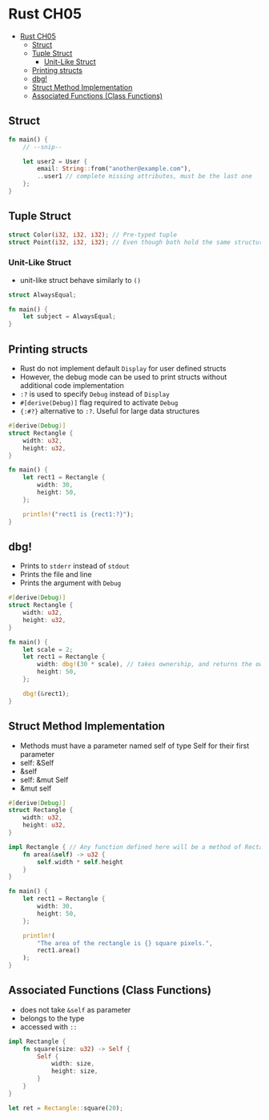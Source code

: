 # Rust CH05

- [Rust CH05](#rust-ch05)
  - [Struct](#struct)
  - [Tuple Struct](#tuple-struct)
    - [Unit-Like Struct](#unit-like-struct)
  - [Printing structs](#printing-structs)
  - [dbg!](#dbg)
  - [Struct Method Implementation](#struct-method-implementation)
  - [Associated Functions (Class Functions)](#associated-functions-class-functions)

## Struct

```rust
fn main() {
    // --snip--

    let user2 = User {
        email: String::from("another@example.com"),
        ..user1 // complete missing attributes, must be the last one
    };
}
```

## Tuple Struct

```rust
struct Color(i32, i32, i32); // Pre-typed tuple
struct Point(i32, i32, i32); // Even though both hold the same structure, they are not treated as equal types
```

### Unit-Like Struct

- unit-like struct behave similarly to `()`

```rust
struct AlwaysEqual;

fn main() {
    let subject = AlwaysEqual;
}
```

## Printing structs

- Rust do not implement default `Display` for user defined structs
- However, the debug mode can be used to print structs without additional code implementation
- `:?` is used to specify `Debug` instead of `Display`
- `#[derive(Debug)]` flag required to activate `Debug`
- `{:#?}` alternative to `:?`. Useful for large data structures

```rust
#[derive(Debug)]
struct Rectangle {
    width: u32,
    height: u32,
}

fn main() {
    let rect1 = Rectangle {
        width: 30,
        height: 50,
    };

    println!("rect1 is {rect1:?}");
}
```

## dbg!

- Prints to `stderr` instead of `stdout`
- Prints the file and line
- Prints the argument with `Debug`

```rust
#[derive(Debug)]
struct Rectangle {
    width: u32,
    height: u32,
}

fn main() {
    let scale = 2;
    let rect1 = Rectangle {
        width: dbg!(30 * scale), // takes ownership, and returns the ownership
        height: 50,
    };

    dbg!(&rect1);
}
```

## Struct Method Implementation

- Methods must have a parameter named self of type Self for their first parameter
- self: &Self
- &self
- self: &mut Self
- &mut self

```rust
#[derive(Debug)]
struct Rectangle {
    width: u32,
    height: u32,
}

impl Rectangle { // Any function defined here will be a method of Rectangle
    fn area(&self) -> u32 {
        self.width * self.height
    }
}

fn main() {
    let rect1 = Rectangle {
        width: 30,
        height: 50,
    };

    println!(
        "The area of the rectangle is {} square pixels.",
        rect1.area()
    );
}
```

## Associated Functions (Class Functions)

- does not take `&self` as parameter
- belongs to the type
- accessed with `::`

```rust
impl Rectangle {
    fn square(size: u32) -> Self {
        Self {
            width: size,
            height: size,
        }
    }
}

let ret = Rectangle::square(20);
```